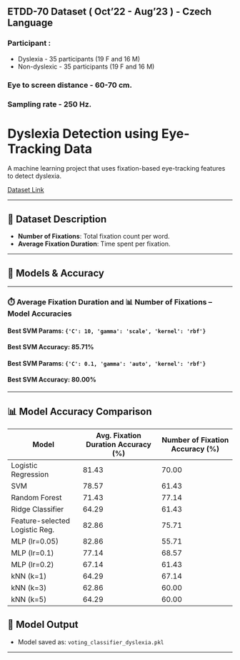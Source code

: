 ## ETDD-70 Dataset ( Oct’22 - Aug’23 ) - Czech Language

### Participant : 
- Dyslexia - 35 participants (19 F and 16 M)
- Non-dyslexic - 35 participants (19 F and 16 M)

### Eye to screen distance - 60-70 cm.
### Sampling rate - 250 Hz.

# Dyslexia Detection using Eye-Tracking Data

A machine learning project that uses fixation-based eye-tracking features to detect dyslexia.

[Dataset Link](https://zenodo.org/records/13332134)

---

## 📁 Dataset Description

- **Number of Fixations**: Total fixation count per word.
- **Average Fixation Duration**: Time spent per fixation.

---

## 🔧 Models & Accuracy

---

### ⏱️ Average Fixation Duration  and  📊 Number of Fixations – Model Accuracies

#### **Best SVM Params**: `{'C': 10, 'gamma': 'scale', 'kernel': 'rbf'}`  
#### **Best SVM Accuracy**: **85.71%**

#### **Best SVM Params**: `{'C': 0.1, 'gamma': 'auto', 'kernel': 'rbf'}`  
#### **Best SVM Accuracy**: **80.00%**

---

## 📊 Model Accuracy Comparison

| Model                           | Avg. Fixation Duration Accuracy (%) | Number of Fixation Accuracy (%) |
|--------------------------------|-------------------------------------|----------------------------------|
| Logistic Regression            | 81.43                              | 70.00                           |
| SVM                            | 78.57                              | 61.43                           |
| Random Forest                  | 71.43                              | 77.14                           |
| Ridge Classifier               | 64.29                              | 61.43                           |
| Feature-selected Logistic Reg. | 82.86                              | 75.71                           |
| MLP (lr=0.05)                  | 82.86                              | 55.71                           |
| MLP (lr=0.1)                   | 77.14                              | 68.57                           |
| MLP (lr=0.2)                   | 67.14                              | 61.43                           |
| kNN (k=1)                      | 64.29                              | 67.14                           |
| kNN (k=3)                      | 62.86                              | 60.00                           |
| kNN (k=5)                      | 64.29                              | 60.00                           |


###






## 💾 Model Output

- Model saved as: `voting_classifier_dyslexia.pkl`

---




